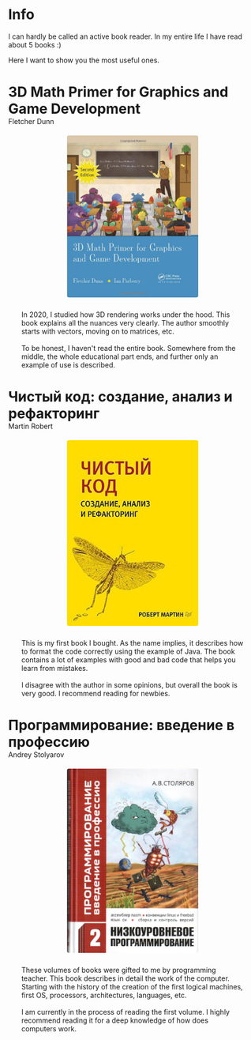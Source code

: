 <style>
	.book-title {
		margin-bottom: 15pt;
		color: var(--color-text-3);
	}

	.book-title h1{
		padding-bottom: 0px !important;
		margin-bottom: 0px !important;
	}

	.book {
		padding-left: 20pt;
		padding-right: 20pt;
		display: flex;
		flex-wrap: wrap;
		justify-content: center;
		gap: 20pt;
	}

	.book div {
		width: 350pt;
	}

	.book img {
		width: 200pt;
		border-radius: 4px;
		animation-duration: 0.8s;
		animation-name: fade;
		background:  rgba(0, 0, 0, 0);
	}
</style>

# Info

I can hardly be called an active book reader. In my entire life I have read about 5 books :)

Here I want to show you the most useful ones.
<div class="page-separator-close"></div>

<div class="book-title">
	<h1 id="math_primer">3D Math Primer for Graphics and Game Development</h1>
	Fletcher Dunn
</div>
<div class="book">
	<img src="resources/profile/books/3d_math_primer.jpg" />
	<div>
		In 2020, I studied how 3D rendering works under the hood. This book explains all the nuances very clearly. The author smoothly starts with vectors, moving on to matrices, etc. 
		<br/>
		<br/>
		To be honest, I haven't read the entire book. Somewhere from the middle, the whole educational part ends, and further only an example of use is described.
	</div>
</div>

<div class="book-title">
	<h1 id="clear_code">Чистый код: создание, анализ и рефакторинг</h1>
	Martin Robert
</div>
<div class="book">
	<img src="resources/profile/books/clear_code.jpg" />
	<div>
		This is my first book I bought. As the name implies, it describes how to format the code correctly using the example of Java.
		The book contains a lot of examples with good and bad code that helps you learn from mistakes.
		<br/>
		<br/>
		I disagree with the author in some opinions, but overall the book is very good. I recommend reading for newbies.
	</div>
</div>

<div class="book-title">
	<h1 id="programming_vvedenie">Программирование: введение в профессию</h1>
	Andrey Stolyarov
</div>
<div class="book">
	<img src="resources/profile/books/programming_vvedenie.jpg" />
	<div>
		These volumes of books were gifted to me by programming teacher. This book describes in detail the work of the computer. Starting with the history of the creation of the first logical machines, first OS, processors, architectures, languages, etc.
		<br/>
		<br/>
		I am currently in the process of reading the first volume. I highly recommend reading it for a deep knowledge of how does computers work.
	</div>
</div>